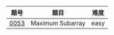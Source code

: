 | 题号 | 题目 | 难度 |
| --- | --- | --- |
| [0053](0053.maximum-subarray/README.md) | Maximum Subarray | easy |